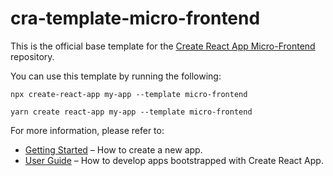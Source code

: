 # cra-template-micro-frontend

This is the official base template for the [Create React App Micro-Frontend](https://github.com/porbeta/cra-template-micro-frontend) repository.

You can use this template by running the following:
```
npx create-react-app my-app --template micro-frontend
```

```
yarn create react-app my-app --template micro-frontend
```

For more information, please refer to:

- [Getting Started](https://create-react-app.dev/docs/getting-started) – How to create a new app.
- [User Guide](https://create-react-app.dev) – How to develop apps bootstrapped with Create React App.
